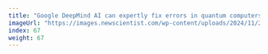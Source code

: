 ```yaml
---
title: "Google DeepMind AI can expertly fix errors in quantum computers"
imageUrl: "https://images.newscientist.com/wp-content/uploads/2024/11/20133032/SEI_230287871.jpg?width=788"
index: 67
weight: 67
---
```

